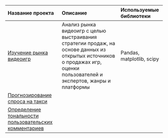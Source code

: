 |Название проекта|Описание|Используемые библиотеки|
|:---------------|:-------|:----------------------|
|[Изучение рынка видеоигр](https://github.com/Zanger91/projects_data_science/tree/master/project_videogames_market)| Анализ рынка видеоигр с целью выстраивания стратегии продаж, на основе данных из открытых источников о продажах игр, оценки пользователей и экспертов, жанры и платформы |Pandas, matplotlib, scipy|
|[Прогнозирование спроса на такси](https://github.com/Zanger91/projects_data_science/tree/master/project_taxi)|||
|[Определение тональности пользовательских комментариев](https://github.com/Zanger91/projects_data_science/tree/master/project_sentiment_analysis)|||
